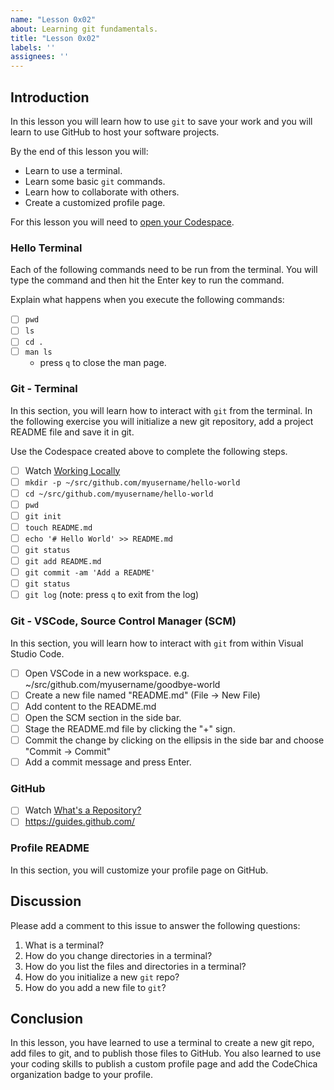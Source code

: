 ```yaml
---
name: "Lesson 0x02"
about: Learning git fundamentals.
title: "Lesson 0x02"
labels: ''
assignees: ''
---
```


## Introduction

In this lesson you will learn how to use `git` to save your work and you will
learn to use GitHub to host your software projects.

By the end of this lesson you will:

* Learn to use a terminal.
* Learn some basic `git` commands.
* Learn how to collaborate with others.
* Create a customized profile page.

For this lesson you will need to [open your Codespace](codespace).

### Hello Terminal

Each of the following commands need to be run from the terminal.
You will type the command and then hit the Enter key to run the command.

Explain what happens when you execute the following commands:

* [ ] `pwd`
* [ ] `ls`
* [ ] `cd .`
* [ ] `man ls`
  * press `q` to close the man page.

### Git - Terminal

In this section, you will learn how to interact with `git` from the terminal.
In the following exercise you will initialize a new git repository, add a
project README file and save it in git.

Use the Codespace created above to complete the following steps.

* [ ] Watch [Working Locally](https://youtu.be/rBbbOouhI-s)
* [ ] `mkdir -p ~/src/github.com/myusername/hello-world`
* [ ] `cd ~/src/github.com/myusername/hello-world`
* [ ] `pwd`
* [ ] `git init`
* [ ] `touch README.md`
* [ ] `echo '# Hello World' >> README.md`
* [ ] `git status`
* [ ] `git add README.md`
* [ ] `git commit -am 'Add a README'`
* [ ] `git status`
* [ ] `git log` (note: press `q` to exit from the log)

### Git - VSCode, Source Control Manager (SCM)

In this section, you will learn how to interact with `git` from within Visual Studio Code.

* [ ] Open VSCode in a new workspace. e.g. ~/src/github.com/myusername/goodbye-world
* [ ] Create a new file named "README.md" (File -> New File)
* [ ] Add content to the README.md
* [ ] Open the SCM section in the side bar.
* [ ] Stage the README.md file by clicking the "+" sign.
* [ ] Commit the change by clicking on the ellipsis in the side bar and choose "Commit -> Commit"
* [ ] Add a commit message and press Enter.

### GitHub

* [ ] Watch [What's a Repository?](https://www.youtube.com/watch?v=UmX4kyB2wfg)
* [ ] https://guides.github.com/

### Profile README

In this section, you will customize your profile page on GitHub.

## Discussion

Please add a comment to this issue to answer the following questions:

1. What is a terminal?
1. How do you change directories in a terminal?
1. How do you list the files and directories in a terminal?
1. How do you initialize a new `git` repo?
1. How do you add a new file to `git`?

## Conclusion

In this lesson, you have learned to use a terminal to create a new git repo,
add files to git, and to publish those files to GitHub. You also learned
to use your coding skills to publish a custom profile page and add the CodeChica
organization badge to your profile.

[codespace]: https://github.com/CodeChica/plus-plus/blob/main/doc/codespaces.md#creating-your-codespace
